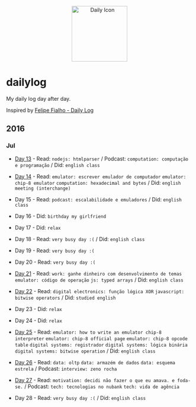 <p align="center">
  <img src="https://camo.githubusercontent.com/f41f1b94dd8eedb64021a799702f2ef989c5ce37/687474703a2f2f73696d706c6569636f6e2e636f6d2f77702d636f6e74656e742f75706c6f6164732f43616c656e6461722d54696d652e706e67" width="150" alt="Daily Icon" />
</p>

# dailylog

My daily log day after day.

Inspired by [Felipe Fialho - Daily Log](https://github.com/LFeh/dailylog)

## 2016

### Jul

- [Day 13](https://github.com/brenopolanski/dailylog/blob/master/log/2016/july/07-13-2016.md) - Read: `nodejs: htmlparser` / Podcast: `computation: computação e programação` / Did: `english class`

- [Day 14](https://github.com/brenopolanski/dailylog/blob/master/log/2016/july/07-14-2016.md) - Read: `emulator: escrever emulador de computador` `emulator: chip-8 emulator` `computation: hexadecimal and bytes` / Did: `english meeting (interchange)`

- Day 15 - Read: `podcast: escalabilidade e emuladores` / Did: `english class`

- Day 16 - Did: `birthday my girlfriend`

- Day 17 - Did: `relax`

- Day 18 - Read: `very busy day :(` / Did: `english class`

- Day 19 - Read: `very busy day :(`

- Day 20 - Read: `very busy day :(`

- [Day 21](https://github.com/brenopolanski/dailylog/blob/master/log/2016/july/07-21-2016.md) - Read: `work: ganhe dinheiro com desenvolvimento de temas` `emulator: código de operação` `js: typed arrays` / Did: `english class`

- [Day 22](https://github.com/brenopolanski/dailylog/blob/master/log/2016/july/07-22-2016.md) - Read: `digital electronics: função lógica XOR` `javascript: bitwise operators` / Did: `studied english`

- Day 23 - Did: `relax`

- Day 24 - Did: `relax`

- [Day 25](https://github.com/brenopolanski/dailylog/blob/master/log/2016/july/07-25-2016.md) - Read: `emulator: how to write an emulator chip-8 interpreter` `emulator: chip-8 official page` `emulator: chip-8 opcode table` `digital systems: registrador` `digital systems: lógica binária` `digital systems: bitwise operation` / Did: `english class`

- [Day 26](https://github.com/brenopolanski/dailylog/blob/master/log/2016/july/07-26-2016.md) - Read: `data: oltp` `data: armazém de dados` `data: esquema estrela` / Podcast: `interview: zeno rocha`

- [Day 27](https://github.com/brenopolanski/dailylog/blob/master/log/2016/july/07-27-2016.md) - Read: `motivation: decidi não fazer o que eu amava. e foda-se.` / Podcast: `tech: tecnologias no nubank` `tech: vida de agência`

- Day 28 - Read: `very busy day :(` / Did: `english class`
